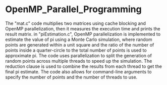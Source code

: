 # OpenMP_Parallel_Programming
The "mat.c" code multiplies two matrices using cache blocking and OpenMP parallelization, then it measures the execution time and prints the result matrix.
in "piEstimation.c", OpenMP parallelization is implemented to estimate the value of pi using a Monte Carlo simulation, where random points are generated within a unit square and the ratio of the number of points inside a quarter-circle to the total number of points is used to approximate pi. The code uses parallelization to split the generation of random points across multiple threads to speed up the simulation. The reduction clause is used to combine the results from each thread to get the final pi estimate. The code also allows for command-line arguments to specify the number of points and the number of threads to use.
